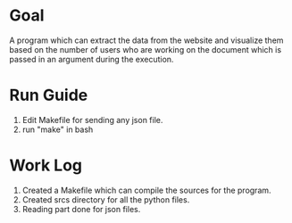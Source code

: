 # Goal

A program which can extract the data from the website and visualize them based on the number of users who are working on the document which is passed in an argument during the execution.

# Run Guide

1. Edit Makefile for sending any json file.
2. run "make" in bash

# Work Log

1. Created a Makefile which can compile the sources for the program.
2. Created srcs directory for all the python files.
3. Reading part done for json files.
